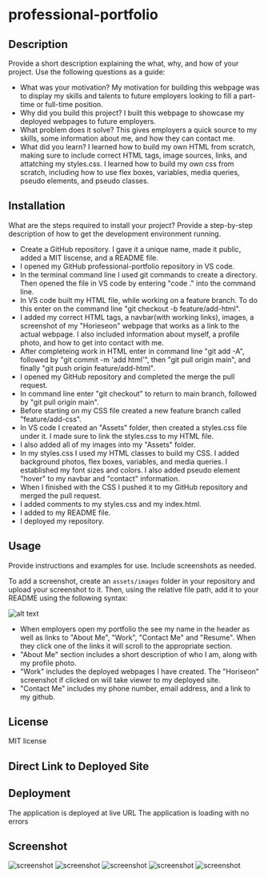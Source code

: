 # professional-portfolio


## Description

Provide a short description explaining the what, why, and how of your project. Use the following questions as a guide:

- What was your motivation? My motivation for building this webpage was to display my skills and talents to future employers looking to fill a part-time or full-time position.
- Why did you build this project? I built this webpage to showcase my deployed webpages to future employers. 
- What problem does it solve? This gives employers a quick source to my skills, some information about me, and how they can contact me.
- What did you learn? I learned how to build my own HTML from scratch, making sure to include correct HTML tags, image sources, links, and attatching my styles.css. I learned how to build my own css from scratch, including how to use flex boxes, variables, media queries, pseudo elements, and pseudo classes.


## Installation

What are the steps required to install your project? Provide a step-by-step description of how to get the development environment running.
- Create a GitHub repository. I gave it a unique name, made it public, added a MIT liscense, and a README file.
- I opened my GitHub professional-portfolio repository in VS code.
- In the terminal command line I used git commands to create a directory. Then opened the file in VS code by entering "code ." into the command line.
- In VS code built my HTML file, while working on a feature branch. To do this enter on the command line "git checkout -b feature/add-html".
- I added my correct HTML tags, a navbar(with working links), images, a screenshot of my "Horieseon" webpage that works as a link to the actual webpage. I also  included information about myself, a profile photo, and how to get into contact with me. 
- After completeing work in HTML enter in command line "git add -A", followed by "git commit -m 'add html'", then "git pull origin main", and finally "git push origin feature/add-html".
- I opened my GitHub repository and completed the merge the pull request.
- In command line enter "git checkout" to return to main branch, followed by "git pull origin main".
- Before starting on my CSS file created a new feature branch called "feature/add-css". 
- In VS code I created an "Assets" folder, then created a styles.css file under it. I made sure to link the styles.css to my HTML file.
- I also added all of my images into my "Assets" folder.
- In my styles.css I used my HTML classes to build my CSS. I added background photos, flex boxes, variables, and media queries. I established my font sizes and colors. I also added pseudo element "hover" to my navbar and "contact" information. 
- When I finished with the CSS I pushed it to my GitHub repository and merged the pull request.
- I added comments to my styles.css and my index.html.
- I added to my README file.
- I deployed my repository.

## Usage

Provide instructions and examples for use. Include screenshots as needed.

To add a screenshot, create an `assets/images` folder in your repository and upload your screenshot to it. Then, using the relative file path, add it to your README using the following syntax:

![alt text](prework-study-guide.png)
- When employers open my portfolio the see my name in the header as well as links to "About Me", "Work", "Contact Me" and "Resume". When they click one of the links it will scroll to the appropriate section.
- "About Me" section includes a short description of who I am, along with my profile photo.
- "Work" includes the deployed webpages I have created. The "Horiseon" screenshot if clicked on will take viewer to my deployed site.
- "Contact Me" includes my phone number, email address, and a link to my github.

## License

MIT license

## Direct Link to Deployed Site


## Deployment
The application is deployed at live URL
The application is loading with no errors

## Screenshot

![screenshot](london-port-1.png)
![screenshot](london-port-2.png)
![screenshot](london-port-3.png)
![screenshot](london-port-4.png)
![screenshot]()